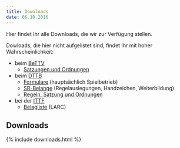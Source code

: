 ```yaml
---
title: Downloads
date: 06.10.2016
---
```


Hier findet Ihr alle Downloads, die wir zur Verfügung stellen.

Dowloads, die hier nicht aufgelistet sind, findet Ihr mit hoher Wahrscheinlichkeit:

- beim [BeTTV](http://www.bettv.de/)
  - [Satzungen und Ordnungen](http://www.bettv.de/index.php?p=service&amp;c=satzung)
- beim [DTTB](http://www.tischtennis.de/)
  - [Formulare](http://www.tischtennis.de/fuer_aktive/schiedsrichter/formulare/) (hauptsächlich Spielbetrieb)
  - [SR-Belange](http://www.tischtennis.de/fuer_aktive/schiedsrichter/aus-_und_weiterbildung/) (Regelauslegungen, Handzeichen, Weiterbildung)
  - [Regeln, Satzung und Ordnungen](http://www.tischtennis.de/dttb/satzung/)
- bei der [ITTF](http://www.ittf.com/)
  - [Belagliste](http://www.ittf.com/_front_page/ittf1.asp?category=rubber) (LARC)

## Downloads

{% include downloads.html %}
